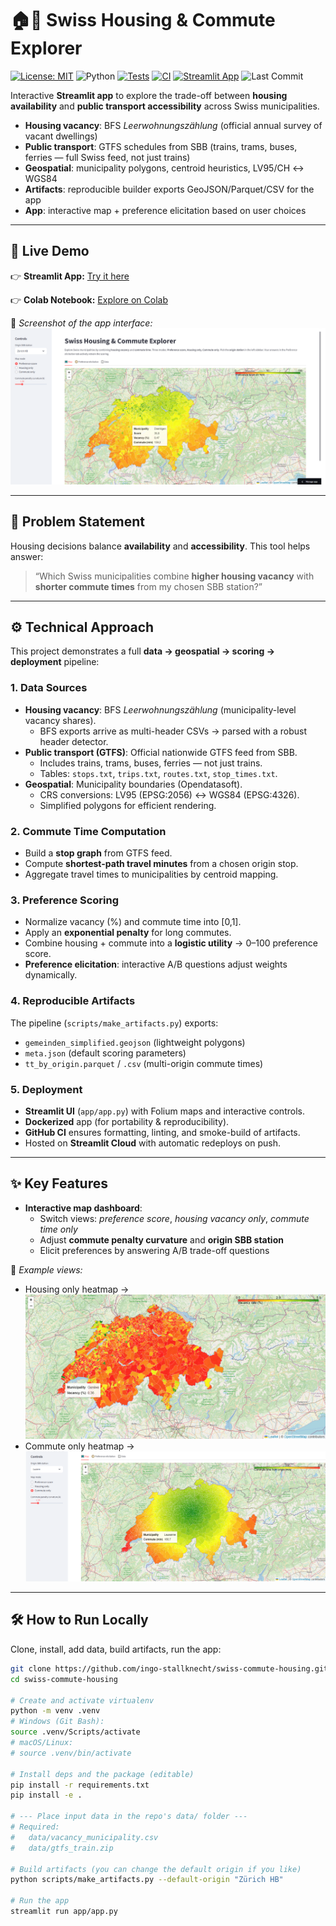 # 🏠🚆 Swiss Housing & Commute Explorer

[![License: MIT](https://img.shields.io/badge/License-MIT-yellow.svg)](LICENSE)
![Python](https://img.shields.io/badge/Python-3.11+-blue.svg)
[![Tests](https://github.com/ingo-stallknecht/swiss-commute-housing/actions/workflows/tests.yml/badge.svg?branch=main)](https://github.com/ingo-stallknecht/swiss-commute-housing/actions/workflows/tests.yml)
[![CI](https://github.com/ingo-stallknecht/swiss-commute-housing/actions/workflows/ci.yml/badge.svg?branch=main)](https://github.com/ingo-stallknecht/swiss-commute-housing/actions/workflows/ci.yml)
[![Streamlit App](https://static.streamlit.io/badges/streamlit_badge_black_white.svg)](https://swiss-commute-housing-ivg9a6hhq3j5gkaq9yintl.streamlit.app/)
![Last Commit](https://img.shields.io/github/last-commit/ingo-stallknecht/swiss-commute-housing)

Interactive **Streamlit app** to explore the trade-off between **housing availability** and **public transport accessibility** across Swiss municipalities.

- **Housing vacancy**: BFS *Leerwohnungszählung* (official annual survey of vacant dwellings)
- **Public transport**: GTFS schedules from SBB (trains, trams, buses, ferries — full Swiss feed, not just trains)
- **Geospatial**: municipality polygons, centroid heuristics, LV95/CH ↔ WGS84
- **Artifacts**: reproducible builder exports GeoJSON/Parquet/CSV for the app
- **App**: interactive map + preference elicitation based on user choices

---

## 🚀 Live Demo

👉 **Streamlit App:** [Try it here](https://swiss-commute-housing-ivg9a6hhq3j5gkaq9yintl.streamlit.app/)

👉 **Colab Notebook:** [Explore on Colab](https://colab.research.google.com/github/ingo-stallknecht/swiss-commute-housing/blob/main/notebooks/swiss_commute_housing.ipynb)

📸 *Screenshot of the app interface:*
![App Screenshot](assets/screenshot_app.png)

---

## 🧩 Problem Statement

Housing decisions balance **availability** and **accessibility**.
This tool helps answer:

> “Which Swiss municipalities combine **higher housing vacancy** with **shorter commute times** from my chosen SBB station?”

---

## ⚙️ Technical Approach

This project demonstrates a full **data → geospatial → scoring → deployment** pipeline:

### 1. Data Sources
- **Housing vacancy**: BFS *Leerwohnungszählung* (municipality-level vacancy shares).
  - BFS exports arrive as multi-header CSVs → parsed with a robust header detector.
- **Public transport (GTFS)**: Official nationwide GTFS feed from SBB.
  - Includes trains, trams, buses, ferries — not just trains.
  - Tables: `stops.txt`, `trips.txt`, `routes.txt`, `stop_times.txt`.
- **Geospatial**: Municipality boundaries (Opendatasoft).
  - CRS conversions: LV95 (EPSG:2056) ↔ WGS84 (EPSG:4326).
  - Simplified polygons for efficient rendering.

### 2. Commute Time Computation
- Build a **stop graph** from GTFS feed.
- Compute **shortest-path travel minutes** from a chosen origin stop.
- Aggregate travel times to municipalities by centroid mapping.

### 3. Preference Scoring
- Normalize vacancy (%) and commute time into [0,1].
- Apply an **exponential penalty** for long commutes.
- Combine housing + commute into a **logistic utility** → 0–100 preference score.
- **Preference elicitation**: interactive A/B questions adjust weights dynamically.

### 4. Reproducible Artifacts
The pipeline (`scripts/make_artifacts.py`) exports:
- `gemeinden_simplified.geojson` (lightweight polygons)
- `meta.json` (default scoring parameters)
- `tt_by_origin.parquet` / `.csv` (multi-origin commute times)

### 5. Deployment
- **Streamlit UI** (`app/app.py`) with Folium maps and interactive controls.
- **Dockerized** app (for portability & reproducibility).
- **GitHub CI** ensures formatting, linting, and smoke-build of artifacts.
- Hosted on **Streamlit Cloud** with automatic redeploys on push.

---

## ✨ Key Features

- **Interactive map dashboard**:
  - Switch views: *preference score*, *housing vacancy only*, *commute time only*
  - Adjust **commute penalty curvature** and **origin SBB station**
  - Elicit preferences by answering A/B trade-off questions

📸 *Example views:*
- Housing only heatmap → ![Housing Heatmap](assets/map_housing_only.png)
- Commute only heatmap → ![Commute Heatmap](assets/map_commute_only.png)

---

## 🛠️ How to Run Locally

Clone, install, add data, build artifacts, run the app:

```bash
git clone https://github.com/ingo-stallknecht/swiss-commute-housing.git
cd swiss-commute-housing

# Create and activate virtualenv
python -m venv .venv
# Windows (Git Bash):
source .venv/Scripts/activate
# macOS/Linux:
# source .venv/bin/activate

# Install deps and the package (editable)
pip install -r requirements.txt
pip install -e .

# --- Place input data in the repo's data/ folder ---
# Required:
#   data/vacancy_municipality.csv
#   data/gtfs_train.zip

# Build artifacts (you can change the default origin if you like)
python scripts/make_artifacts.py --default-origin "Zürich HB"

# Run the app
streamlit run app/app.py
